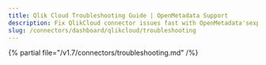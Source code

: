 ```yaml
---
title: Qlik Cloud Troubleshooting Guide | OpenMetadata Support
description: Fix QlikCloud connector issues fast with OpenMetadata'sexpert troubleshooting guide. Solve common problems, debug connections, and optimize your setup.
slug: /connectors/dashboard/qlikcloud/troubleshooting
---
```


{% partial file="/v1.7/connectors/troubleshooting.md" /%}
